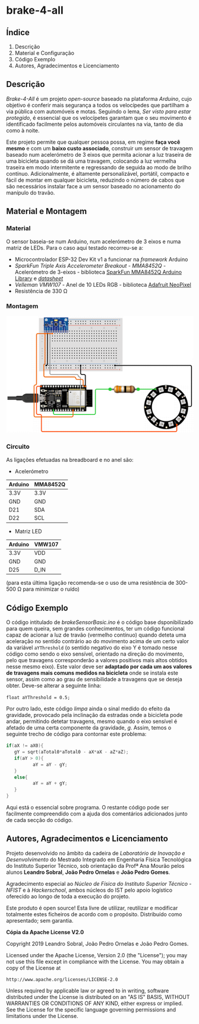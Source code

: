 # brake-4-all

## Índice
1. Descrição
2. Material e Configuração
3. Código Exemplo
4. Autores, Agradecimentos e Licenciamento

## Descrição
*Brake-4-All* é um projeto *open-source* baseado na plataforma *Arduino*, cujo objetivo é conferir mais segurança a todos os velocípedes que partilham a via pública com automóveis e motas. Seguindo o lema, *Ser visto para estar protegido*, é essencial que os velocípetes garantam que o seu movimento é identificado facilmente pelos automóveis circulantes na via, tanto de dia como à noite. 

Este projeto permite que qualquer pessoa possa, em regime **faça você mesmo** e com um **baixo custo associado**, construir um sensor de travagem baseado num acelerómetro de 3 eixos que permita acionar a luz traseira de uma bicicleta quando se dá uma travagem, colocando a luz vermelha traseira em modo intermitente e regressando de seguida ao modo de brilho contínuo. Adicionalmente, é altamente personalizável, portátil, compacto e fácil de montar em qualquer bicicleta, reduzindo o número de cabos que são necessários instalar face a um sensor baseado no acionamento do manípulo do travão.

## Material e Montagem

### Material
O sensor baseia-se num Arduino, num acelerómetro de 3 eixos e numa matriz de LEDs. Para o caso aqui testado recorreu-se a:

* Microcontrolador ESP-32 Dev Kit v1 a funcionar na *framework* Arduino
* *SparkFun Triple Axis Accelerometer Breakout - MMA8452Q* - Acelerómetro de 3-eixos - biblioteca [SparkFun MMA8452Q Arduino Library](https://github.com/sparkfun/SparkFun_MMA8452Q_Arduino_Library/tree/V_1.1.0) e [*datasheet*](https://cdn.sparkfun.com/datasheets/Sensors/Accelerometers/MMA8452Q.pdf)
* *Velleman VMW107* - Anel de 10 LEDs RGB - biblioteca [Adafruit NeoPixel](https://github.com/adafruit/Adafruit_NeoPixel)
* Resistência de 330 Ω

### Montagem

![Montagem](https://github.com/jpgomes98/brake-4-all/blob/master/docs/montagem.png)

### Circuito
As ligações efetuadas na breadboard e no anel são:

* Acelerómetro

Arduino | MMA8452Q
------------ | -------------
 3.3V| 3.3V
 GND | GND
 D21 | SDA
 D22 | SCL
  
* Matriz LED

Arduino | VMW107
------------ | -------------
 3.3V|  VDD
 GND | GND
 D25 | D_IN
   
(para esta última ligação recomenda-se o uso de uma resistência de 300-500 Ω para minimizar o ruído)

## Código Exemplo

O código intitulado de *brakeSensorBasic.ino* é o código base dsponibilizado para quem queira, sem grandes conhecimentos, ter um código funcional capaz de acionar a luz de travão (vermelho contínuo) quando deteta uma aceleração no sentido contrário ao do movimento acima de um certo valor da variável `aYThreshold` (o sentido negativo do eixo Y é tomado nesse código como sendo o eixo sensível, orientado na direção do movimento, pelo que travagens corresponderão a valores positivos mais altos obtidos nesse mesmo eixo). Este valor deve ser **adaptado por cada um aos valores de travagens mais comuns medidos na bicicleta** onde se instala este sensor, assim como ao grau de sensibilidade a travagens que se deseja obter. 
Deve-se alterar a seguinte linha: 

`float aYThreshold = 0.5; `

Por outro lado, este código *limpa* ainda o sinal medido do efeito da gravidade, provocado pela inclinação da estradas onde a bicicleta pode andar, permitindo detetar travagens, mesmo quando o eixo sensível é afetado de uma certa componente da gravidade, *g*. Assim, temos o seguinte trecho de código para contornar este problema:

```C
if(aX != aX0){       
   gY = sqrt(aTotal0*aTotal0 - aX*aX - aZ*aZ);
   if(aY > 0){ 
          aY = aY - gY;
   }
   else{       
          aY = aY + gY;
   }
}
```
Aqui está o essencial sobre  programa. O restante código pode ser facilmente compreendido com a ajuda dos comentários adicionados junto de cada secção do código.

## Autores, Agradecimentos e Licenciamento

Projeto desenvolvido no âmbito da cadeira de *Laboratório de Inovação e Desenvolvimento* do Mestrado Integrado em Engenharia Física Tecnológica do Instituto Superior Técnico, sob orientação da Profª Ana Mourão pelos alunos **Leandro Sobral**, **João Pedro Ornelas** e **João Pedro Gomes**.

Agradecimento especial ao *Núcleo de Física do Instituto Superior Técnico - NFIST* e à *Hackerschool*, ambos núcleos do IST pelo apoio logístico oferecido ao longo de toda a execução do projeto.


Este produto é open source! Esta livre de utilizar, reutilizar e modificar totalmente estes ficheiros de acordo com o propósito. 
Distribuído como apresentado; sem garantia.

**Cópia da Apache License V2.0**

Copyright 2019 Leandro Sobral, João Pedro Ornelas e João Pedro Gomes.

Licensed under the Apache License, Version 2.0 (the "License");
you may not use this file except in compliance with the License.
You may obtain a copy of the License at

    http://www.apache.org/licenses/LICENSE-2.0

Unless required by applicable law or agreed to in writing, software
distributed under the License is distributed on an "AS IS" BASIS,
WITHOUT WARRANTIES OR CONDITIONS OF ANY KIND, either express or implied.
See the License for the specific language governing permissions and
limitations under the License.
